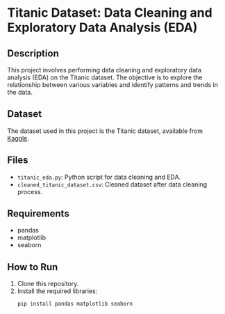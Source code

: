 # Titanic Dataset: Data Cleaning and Exploratory Data Analysis (EDA)

## Description
This project involves performing data cleaning and exploratory data analysis (EDA) on the Titanic dataset. The objective is to explore the relationship between various variables and identify patterns and trends in the data.

## Dataset
The dataset used in this project is the Titanic dataset, available from [Kaggle](https://www.kaggle.com/c/titanic/data).

## Files
- `titanic_eda.py`: Python script for data cleaning and EDA.
- `cleaned_titanic_dataset.csv`: Cleaned dataset after data cleaning process.

## Requirements
- pandas
- matplotlib
- seaborn

## How to Run
1. Clone this repository.
2. Install the required libraries:
   ```sh
   pip install pandas matplotlib seaborn
